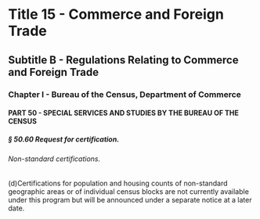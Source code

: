 
# Title 15 - Commerce and Foreign Trade
## Subtitle B - Regulations Relating to Commerce and Foreign Trade
### Chapter I - Bureau of the Census, Department of Commerce
#### PART 50 - SPECIAL SERVICES AND STUDIES BY THE BUREAU OF THE CENSUS
##### § 50.60 Request for certification.
###### Non-standard certifications.

(d)Certifications for population and housing counts of non-standard geographic areas or of individual census blocks are not currently available under this program but will be announced under a separate notice at a later date.
